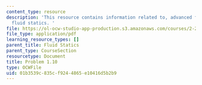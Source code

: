 ```yaml
---
content_type: resource
description: 'This resource contains information related to, advanced fluid mechanics,
  fluid statics. '
file: https://ol-ocw-studio-app-production.s3.amazonaws.com/courses/2-25-advanced-fluid-mechanics-fall-2013/01b3539c835cf9244865e10416d5b2b9_MIT2_25F13_Shapi1.10_Probl.pdf
file_type: application/pdf
learning_resource_types: []
parent_title: Fluid Statics
parent_type: CourseSection
resourcetype: Document
title: Problem 1.10
type: OCWFile
uid: 01b3539c-835c-f924-4865-e10416d5b2b9
---
```

